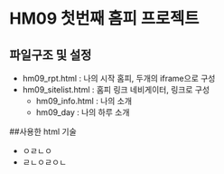 # HM09 첫번째 홈피 프로젝트

## 파일구조 및 설정
 - hm09_rpt.html : 나의 시작 홈피, 두개의  iframe으로 구성
 - hm09_sitelist.html : 홈피 링크 네비게이터, 링크로 구성
   - hm09_info.html : 나의 소개
   - hm09_day : 나의 하루 소개
    
##사용한 html 기술
 - ㅇㄹㄴㅇ
 - ㄹㄴㅇㄹㅇㄴ
